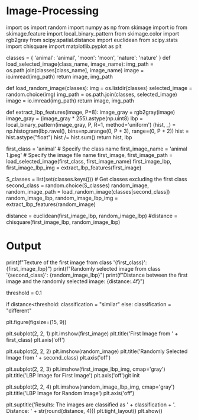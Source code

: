 # Image-Processing
import os
import random
import numpy as np
from skimage import io
from skimage.feature import local_binary_pattern
from skimage.color import rgb2gray
from scipy.spatial.distance import euclidean
from scipy.stats import chisquare
import matplotlib.pyplot as plt


classes = {
    'animal': 'animal',
    'moon': 'moon',
    'nature': 'nature'
}
def load_selected_image(class_name, image_name):
    img_path = os.path.join(classes[class_name], image_name)
    image = io.imread(img_path)
    return image, img_path

def load_random_image(classes):
    img = os.listdir(classes)
    selected_image = random.choice(img)
    img_path = os.path.join(classes, selected_image)
    image = io.imread(img_path)
    return image, img_path

def extract_lbp_features(image, P=8):
    image_gray = rgb2gray(image)
    image_gray = (image_gray * 255).astype(np.uint8)
    lbp = local_binary_pattern(image_gray, P, R=1, method='uniform')
    (hist, _) = np.histogram(lbp.ravel(), bins=np.arange(0, P + 3), range=(0, P + 2))
    hist = hist.astype("float")
    hist /= hist.sum()
    return hist, lbp

first_class = 'animal'  # Specify the class name
first_image_name = 'animal 1.jpeg'  # Specify the image file name
first_image, first_image_path = load_selected_image(first_class, first_image_name)
first_image_lbp, first_image_lbp_img = extract_lbp_features(first_image)

S_classes = list(set(classes.keys()))  # Get classes excluding the first class
second_class = random.choice(S_classes)
random_image, random_image_path = load_random_image(classes[second_class])
random_image_lbp, random_image_lbp_img = extract_lbp_features(random_image)

distance = euclidean(first_image_lbp, random_image_lbp)
#distance = chisquare(first_image_lbp, random_image_lbp)

# Output
print(f"Texture of the first image from class '{first_class}': {first_image_lbp}")
print(f"Randomly selected image from class '{second_class}': {random_image_lbp}")
print(f"Distance between the first image and the randomly selected image: {distance:.4f}")

threshold = 0.1

if distance<threshold:
    classification = "similar"
else:
    classification = "different"

plt.figure(figsize=(15, 9))

plt.subplot(2, 2, 1)
plt.imshow(first_image)
plt.title('First Image from ' + first_class)
plt.axis('off')

plt.subplot(2, 2, 2)
plt.imshow(random_image)
plt.title('Randomly Selected Image from ' + second_class)
plt.axis('off')

plt.subplot(2, 2, 3)
plt.imshow(first_image_lbp_img, cmap='gray')
plt.title('LBP Image for First Image')
plt.axis('off')git init

plt.subplot(2, 2, 4)
plt.imshow(random_image_lbp_img, cmap='gray')
plt.title('LBP Image for Random Image')
plt.axis('off')

plt.suptitle('Results: The images are classified as ' + classification + '. Distance: ' + str(round(distance, 4)))
plt.tight_layout()
plt.show()
